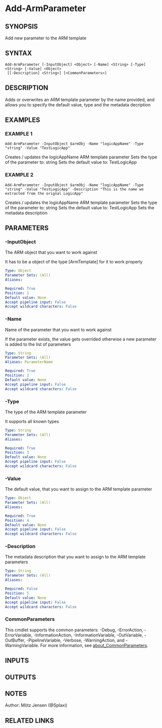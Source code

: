 ﻿---
external help file: PsLogicAppExtractor-help.xml
Module Name: PsLogicAppExtractor
online version:
schema: 2.0.0
---

# Add-ArmParameter

## SYNOPSIS
Add new parameter to the ARM template

## SYNTAX

```
Add-ArmParameter [-InputObject] <Object> [-Name] <String> [-Type] <String> [-Value] <Object>
 [[-Description] <String>] [<CommonParameters>]
```

## DESCRIPTION
Adds or overwrites an ARM template parameter by the name provided, and allows you to specify the default value, type and the metadata decription

## EXAMPLES

### EXAMPLE 1
```
Add-ArmParameter -InputObject $armObj -Name "logicAppName" -Type "string" -Value "TestLogicApp"
```

Creates / updates the logicAppName ARM template parameter
Sets the type of the parameter to: string
Sets the default value to: TestLogicApp

### EXAMPLE 2
```
Add-ArmParameter -InputObject $armObj -Name "logicAppName" -Type "string" -Value "TestLogicApp" -Description "This is the name we extracted from the orignal LogicApp"
```

Creates / updates the logicAppName ARM template parameter
Sets the type of the parameter to: string
Sets the default value to: TestLogicApp
Sets the metadata description

## PARAMETERS

### -InputObject
The ARM object that you want to work against

It has to be a object of the type \[ArmTemplate\] for it to work properly

```yaml
Type: Object
Parameter Sets: (All)
Aliases:

Required: True
Position: 1
Default value: None
Accept pipeline input: False
Accept wildcard characters: False
```

### -Name
Name of the parameter that you want to work against

If the parameter exists, the value gets overrided otherwise a new parameter is added to the list of parameters

```yaml
Type: String
Parameter Sets: (All)
Aliases: ParameterName

Required: True
Position: 2
Default value: None
Accept pipeline input: False
Accept wildcard characters: False
```

### -Type
The type of the ARM template parameter

It supports all known types

```yaml
Type: String
Parameter Sets: (All)
Aliases:

Required: True
Position: 3
Default value: None
Accept pipeline input: False
Accept wildcard characters: False
```

### -Value
The default value, that you want to assign to the ARM template parameter

```yaml
Type: Object
Parameter Sets: (All)
Aliases:

Required: True
Position: 4
Default value: None
Accept pipeline input: False
Accept wildcard characters: False
```

### -Description
The metadata description that you want to assign to the ARM template parameters

```yaml
Type: String
Parameter Sets: (All)
Aliases:

Required: False
Position: 5
Default value: None
Accept pipeline input: False
Accept wildcard characters: False
```

### CommonParameters
This cmdlet supports the common parameters: -Debug, -ErrorAction, -ErrorVariable, -InformationAction, -InformationVariable, -OutVariable, -OutBuffer, -PipelineVariable, -Verbose, -WarningAction, and -WarningVariable. For more information, see [about_CommonParameters](http://go.microsoft.com/fwlink/?LinkID=113216).

## INPUTS

## OUTPUTS

## NOTES
Author: Mötz Jensen (@Splaxi)

## RELATED LINKS

